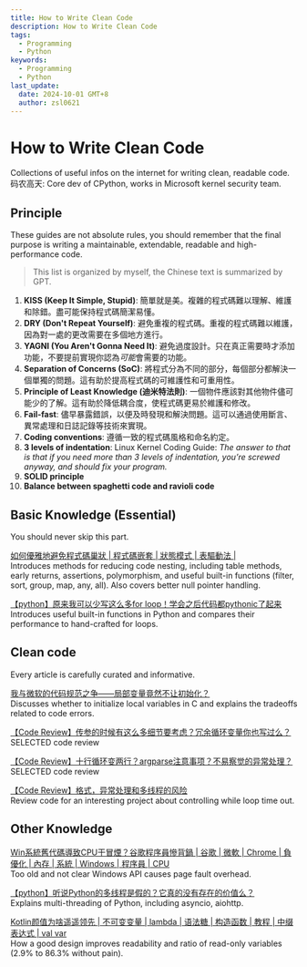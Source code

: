```yaml
---
title: How to Write Clean Code
description: How to Write Clean Code
tags:
  - Programming
  - Python
keywords:
  - Programming
  - Python
last_update:
  date: 2024-10-01 GMT+8
  author: zsl0621
---
```


# How to Write Clean Code
Collections of useful infos on the internet for writing clean, readable code.  
码农高天: Core dev of CPython, works in Microsoft kernel security team.   

## Principle
These guides are not absolute rules, you should remember that the final purpose is writing a maintainable, extendable, readable and high-performance code.

> This list is organized by myself, the Chinese text is summarized by GPT. 
1. **KISS (Keep It Simple, Stupid)**: 簡單就是美。複雜的程式碼難以理解、維護和除錯。盡可能保持程式碼簡潔易懂。
2. **DRY (Don't Repeat Yourself)**: 避免重複的程式碼。重複的程式碼難以維護，因為對一處的更改需要在多個地方進行。
3. **YAGNI (You Aren't Gonna Need It)**: 避免過度設計。只在真正需要時才添加功能，不要提前實現你認為*可能*會需要的功能。
4. **Separation of Concerns (SoC)**: 將程式分為不同的部分，每個部分都解決一個單獨的問題。這有助於提高程式碼的可維護性和可重用性。
5. **Principle of Least Knowledge (迪米特法則)**: 一個物件應該對其他物件儘可能少的了解。這有助於降低耦合度，使程式碼更易於維護和修改。
6. **Fail-fast**: 儘早暴露錯誤，以便及時發現和解決問題。這可以通過使用斷言、異常處理和日誌記錄等技術來實現。
7. **Coding conventions**: 遵循一致的程式碼風格和命名約定。
8. **3 levels of indentation**: Linux Kernel Coding Guide: *The answer to that is that if you need more than 3 levels of indentation, you’re screwed anyway, and should fix your program.*
9. **SOLID principle**
10. **Balance between spaghetti code and ravioli code**

## Basic Knowledge (Essential)
You should never skip this part.

[如何優雅地避免程式碼巢狀 | 程式碼嵌套 | 狀態模式 | 表驅動法 |](https://www.youtube.com/watch?v=dzO0yX4MRLM)  
Introduces methods for reducing code nesting, including table methods, early returns, assertions, polymorphism, and useful built-in functions (filter, sort, group, map, any, all). Also covers better null pointer handling.

[【python】原来我可以少写这么多for loop！学会之后代码都pythonic了起来](https://www.youtube.com/watch?v=8DJ6M3tvnwY)  
Introduces useful built-in functions in Python and compares their performance to hand-crafted for loops.

## Clean code
Every article is carefully curated and informative.

[我与微软的代码规范之争——局部变量竟然不让初始化？](https://www.youtube.com/watch?v=cAvAbyadts4)  
Discusses whether to initialize local variables in C and explains the tradeoffs related to code errors.   

[【Code Review】传参的时候有这么多细节要考虑？冗余循环变量你也写过么？](https://youtube.com/watch?v=er9MKp7foEQ)  
SELECTED code review

[【Code Review】十行循环变两行？argparse注意事项？不易察觉的异常处理？](https://www.youtube.com/watch?v=7EQsUOT3NKY)  
SELECTED code review

[【Code Review】格式，异常处理和多线程的风险](https://www.bilibili.com/video/BV1iS421Q7Bb)  
Review code for an interesting project about controlling while loop time out.

## Other Knowledge

[Win系統舊代碼導致CPU干冒煙？谷歌程序員慘背鍋 | 谷歌 | 微軟 | Chrome | 負優化 | 內存 | 系統 | Windows | 程序員 | CPU](https://www.youtube.com/watch?v=9RjZxB1M1P0)  
Too old and not clear Windows API causes page fault overhead.

[【python】听说Python的多线程是假的？它真的没有存在的价值么？](https://www.youtube.com/watch?v=1Bk3IpNsvIU)  
Explains multi-threading of Python, including asyncio, aiohttp.

[Kotlin颜值为啥遥遥领先 | 不可变变量 | lambda | 语法糖 | 构造函数 | 教程 | 中缀表达式 | val var](https://www.youtube.com/watch?v=iTy13tsi054)  
How a good design improves readability and ratio of read-only variables (2.9% to 86.3% without pain).